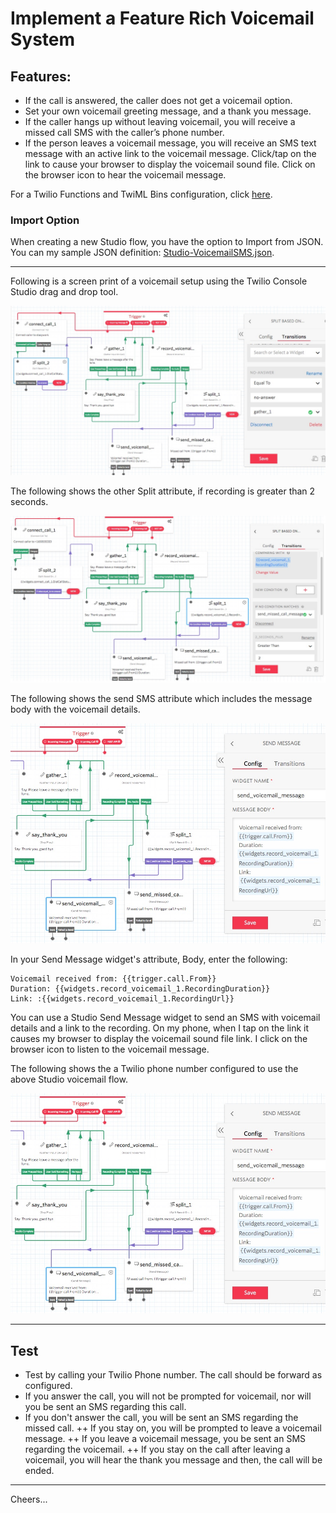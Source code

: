 # Implement a Feature Rich Voicemail System

## Features:

+ If the call is answered, the caller does not get a voicemail option.
+ Set your own voicemail greeting message, and a thank you message.
+ If the caller hangs up without leaving voicemail, you will receive a missed call SMS with the caller’s phone number.
+ If the person leaves a voicemail message, you will receive an SMS text message with an active link to the voicemail message. Click/tap on the link to cause your browser to display the voicemail sound file. Click on the browser icon to hear the voicemail message.

For a Twilio Functions and TwiML Bins configuration, click [here](../book/voicemail).

### Import Option

When creating a new Studio flow, you have the option to Import from JSON.
You can my sample JSON definition:
[Studio-VoicemailSMS.json](Studio-VoicemailSMS.json).

--------------------------------------------------------------------------------

Following is a screen print of a voicemail setup using the Twilio Console Studio drag and drop tool.

<img width="600px"  src="Studio-VoicemailSMS.jpg"/>

The following shows the other Split attribute, if recording is greater than 2 seconds.

<img width="600px"  src="Studio-Voicemail02.jpg"/>

The following shows the send SMS attribute which includes the message body with the voicemail details.

<img width="600px"  src="Studio-Voicemail03.jpg"/>

In your Send Message widget's attribute, Body, enter the following:
````
Voicemail received from: {{trigger.call.From}} 
Duration: {{widgets.record_voicemail_1.RecordingDuration}} 
Link: :{{widgets.record_voicemail_1.RecordingUrl}}
````
You can use a Studio Send Message widget to send an SMS with voicemail details and a link to the recording. On my phone, when I tap on the link it causes my browser to display the voicemail sound file link. I click on the browser icon to listen to the voicemail message.

The following shows the a Twilio phone number configured to use the above Studio voicemail flow.

<img width="600px"  src="Studio-Voicemail03.jpg"/>

--------------------------------------------------------------------------------

## Test

+ Test by calling your Twilio Phone number. The call should be forward as configured.
+ If you answer the call, you will not be prompted for voicemail, nor will you be sent an SMS regarding this call.
+ If you don't answer the call, you will be sent an SMS regarding the missed call.
++ If you stay on, you will be prompted to leave a voicemail message.
++ If you leave a voicemail message, you be sent an SMS regarding the voicemail.
++ If you stay on the call after leaving a voicemail, you will hear the thank you message and then, the call will be ended.

--------------------------------------------------------------------------------

Cheers...
